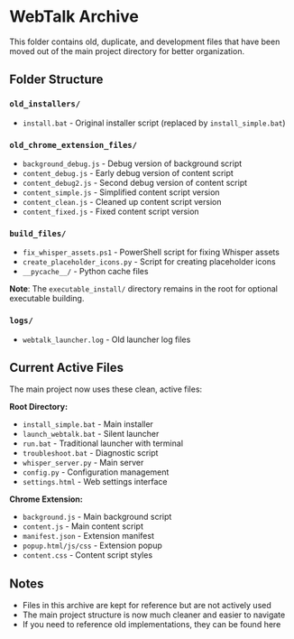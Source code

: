# WebTalk Archive

This folder contains old, duplicate, and development files that have been moved out of the main project directory for better organization.

## Folder Structure

### `old_installers/`
- `install.bat` - Original installer script (replaced by `install_simple.bat`)

### `old_chrome_extension_files/`
- `background_debug.js` - Debug version of background script
- `content_debug.js` - Early debug version of content script
- `content_debug2.js` - Second debug version of content script
- `content_simple.js` - Simplified content script version
- `content_clean.js` - Cleaned up content script version
- `content_fixed.js` - Fixed content script version

### `build_files/`
- `fix_whisper_assets.ps1` - PowerShell script for fixing Whisper assets
- `create_placeholder_icons.py` - Script for creating placeholder icons
- `__pycache__/` - Python cache files

**Note**: The `executable_install/` directory remains in the root for optional executable building.

### `logs/`
- `webtalk_launcher.log` - Old launcher log files

## Current Active Files

The main project now uses these clean, active files:

**Root Directory:**
- `install_simple.bat` - Main installer
- `launch_webtalk.bat` - Silent launcher
- `run.bat` - Traditional launcher with terminal
- `troubleshoot.bat` - Diagnostic script
- `whisper_server.py` - Main server
- `config.py` - Configuration management
- `settings.html` - Web settings interface

**Chrome Extension:**
- `background.js` - Main background script
- `content.js` - Main content script
- `manifest.json` - Extension manifest
- `popup.html/js/css` - Extension popup
- `content.css` - Content script styles

## Notes

- Files in this archive are kept for reference but are not actively used
- The main project structure is now much cleaner and easier to navigate
- If you need to reference old implementations, they can be found here 